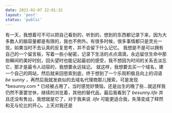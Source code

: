 ```yaml
---
date: 2021-02-07 22:01:32
layout: 'post'
status: 'public'
---
```


有一天，我想着可不可以把自己看到的，听到的，想到的东西都记录下来，因为大多数人的脑容量都是有限的，我也不例外。有很多时候，很多事情都只是灵光一现，如果当时不去认真的反复思考，并不会留下什么记忆。
我想是不是可以拥有自己的一个留言板，写着一些小秘密，记录下生活的点点滴滴，永远留住生命中那些瞬间的美好时刻，回头望时也能记起最初的感受，我不想因为时间的关系去淡忘它，那才是最令人动容的，我想要永远铭记。
就这样，我想要去买一个域名，建一个自己的网站，然后就来回思索到底，终于想到了一个乐观积极且向上的词语  *be sunny* ，再然后我就发疯似的去域名代理商那儿搜索，可是发现  *besunny.com * 已经被占用了，当时感觉好懊恼，还是出生的晚了些...就这样我仍然不善罢甘休，继续的浏览着，其他的替代品，最后我看到了 *besunny.life* 并且还没有售出，我想就是它了，对于我来说 *.life* 可能更适合我，失落变成了释然和无与伦比的开心。上天对我还是